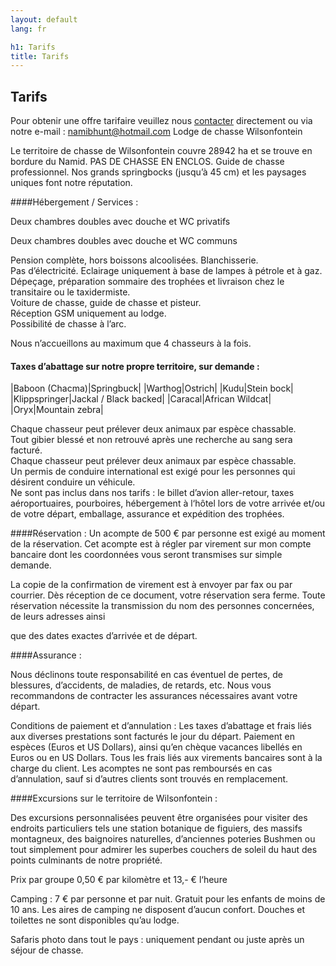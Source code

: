 ```yaml
---
layout: default
lang: fr

h1: Tarifs
title: Tarifs
---
```


Tarifs
----

Pour obtenir une offre tarifaire veuillez nous [contacter](http://wilsonfontein.de/en/kontakt.htm) directement ou via notre e-mail :
namibhunt@hotmail.com
Lodge de chasse Wilsonfontein

Le territoire de chasse de Wilsonfontein couvre 28942 ha et se trouve en bordure du Namid. PAS DE
CHASSE EN ENCLOS. Guide de chasse professionnel.
Nos grands springbocks (jusqu’à 45 cm) et les paysages uniques font notre réputation.

####Hébergement / Services :

Deux chambres doubles avec douche et WC privatifs

Deux chambres doubles avec douche et WC communs

Pension complète, hors boissons alcoolisées. Blanchisserie.<br />
Pas d’électricité. Eclairage uniquement à base de lampes à pétrole et à gaz.<br />
Dépeçage, préparation sommaire des trophées et livraison chez le transitaire ou le taxidermiste.<br />
Voiture de chasse, guide de chasse et pisteur.<br />
Réception GSM uniquement au lodge.<br />
Possibilité de chasse à l’arc.<br />

Nous n’accueillons au maximum que 4 chasseurs à la fois.

<!--

####Prix journaliers :
|Jour de repos / Accompagnateur||90 €|
|Jour de chasse, hébergement en chambre double base|1:1|180 €|
|Jour de chasse, hébergement en chambre double base|2:1@| 160 €|
|Transfert lodge – aéroport aller-retour (par groupe)||200 €|
|Excursions de pêche, shopping ou autres motifs que la chasse (par Km) ||0.8 €|

-->

#### Taxes d’abattage sur notre propre territoire, sur demande :
|Baboon (Chacma)|Springbuck|
|Warthog|Ostrich|
|Kudu|Stein bock|
|Klippspringer|Jackal / Black backed|
|Caracal|African Wildcat|
|Oryx|Mountain zebra|

Chaque chasseur peut prélever deux animaux par espèce
chassable.<br />
Tout gibier blessé et non retrouvé après une recherche au sang sera facturé.<br />
Chaque chasseur peut prélever deux animaux par espèce chassable.<br />
Un permis de conduire international est exigé pour les personnes qui désirent conduire un véhicule.<br />
Ne sont pas inclus dans nos tarifs : le billet d’avion aller-retour, taxes aéroportuaires, pourboires,
hébergement à l‘hôtel lors de votre arrivée et/ou de votre départ, emballage, assurance et expédition des
trophées.

####Réservation :
Un acompte de 500 € par personne est exigé au moment de la réservation.
Cet acompte est à régler par virement sur mon compte bancaire dont les coordonnées vous seront
transmises sur simple demande.

La copie de la confirmation de virement est à envoyer par fax ou par courrier.
Dès réception de ce document, votre réservation sera ferme.
Toute réservation nécessite la transmission du nom des personnes concernées, de leurs adresses ainsi

que des dates exactes d’arrivée et de départ.

####Assurance :

Nous déclinons toute responsabilité en cas éventuel de pertes, de blessures, d’accidents, de maladies, de
retards, etc.
Nous vous recommandons de contracter les assurances nécessaires avant votre départ.

Conditions de paiement et d’annulation :
Les taxes d’abattage et frais liés aux diverses prestations sont facturés le jour du départ.
Paiement en espèces (Euros et US Dollars), ainsi qu’en chèque vacances libellés en Euros ou en US
Dollars.
Tous les frais liés aux virements bancaires sont à la charge du client.
Les acomptes ne sont pas remboursés en cas d’annulation, sauf si d’autres clients sont trouvés en
remplacement.

####Excursions sur le territoire de Wilsonfontein :

Des excursions personnalisées peuvent être organisées pour visiter des endroits particuliers tels
une station botanique de figuiers, des massifs montagneux, des baignoires naturelles, d’anciennes
poteries Bushmen ou tout simplement pour admirer les superbes couchers de soleil du haut des points
culminants de notre propriété.

Prix par groupe 0,50 € par kilomètre et 13,- € l‘heure

Camping :
7 € par personne et par nuit. Gratuit pour les enfants de moins de 10 ans.
Les aires de camping ne disposent d’aucun confort. Douches et toilettes ne sont disponibles qu’au
lodge.

Safaris photo dans tout le pays : uniquement pendant ou juste après un séjour de chasse.

<!--

Prix par jour

|1 personne|300 €||
|2 personnes |260 €| par personne|
|3 personnes |230 €| par personne|
|4 personnes |190 €| par personne|
|5 personnes |170 €| par personne|
|6 personnes |160 €| par personne|
Sont inclus dans ce tarif : pension complète en chambre double, véhicule et chauffeur.
Ne sont pas inclus dans ce tarif : droits d’entrée, pourboires et boissons alcoolisées.

-->
